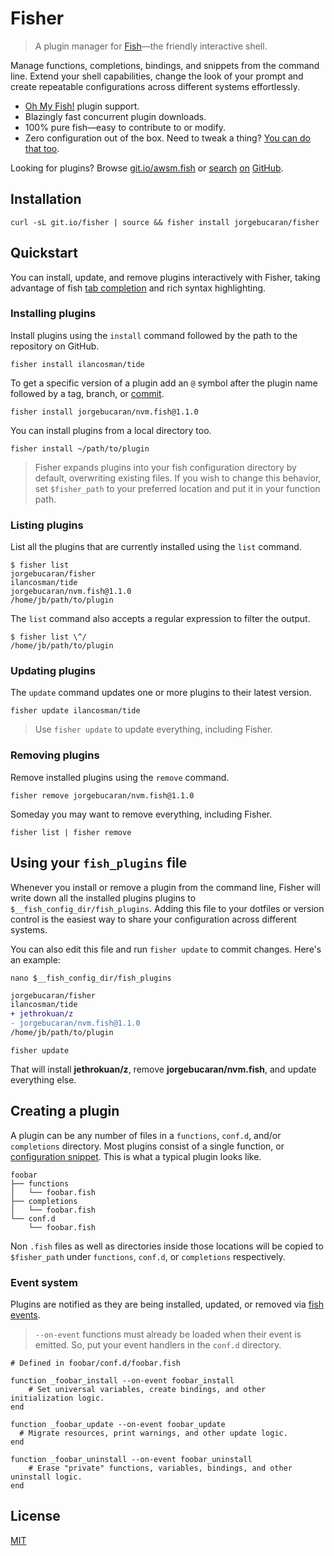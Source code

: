# Fisher

> A plugin manager for [Fish](https://fishshell.com)—the friendly interactive shell.

Manage functions, completions, bindings, and snippets from the command line. Extend your shell capabilities, change the look of your prompt and create repeatable configurations across different systems effortlessly.

- [Oh My Fish!](https://github.com/oh-my-fish/packages-main) plugin support.
- Blazingly fast concurrent plugin downloads.
- 100% pure fish—easy to contribute to or modify.
- Zero configuration out of the box. Need to tweak a thing? [You can do that too](#using-your-fish_plugins-file).

Looking for plugins? Browse [git.io/awsm.fish](https://git.io/awesome.fish) or [search](https://github.com/topics/fish-plugins) [on](https://github.com/topics/fish-package) [GitHub](https://github.com/topics/fish-plugin).

## Installation

```console
curl -sL git.io/fisher | source && fisher install jorgebucaran/fisher
```

## Quickstart

You can install, update, and remove plugins interactively with Fisher, taking advantage of fish [tab completion](https://fishshell.com/docs/current/index.html#completion) and rich syntax highlighting.

### Installing plugins

Install plugins using the `install` command followed by the path to the repository on GitHub.

```console
fisher install ilancosman/tide
```

To get a specific version of a plugin add an `@` symbol after the plugin name followed by a tag, branch, or [commit](https://git-scm.com/docs/gitglossary#Documentation/gitglossary.txt-aiddefcommit-ishacommit-ishalsocommittish).

```console
fisher install jorgebucaran/nvm.fish@1.1.0
```

You can install plugins from a local directory too.

```console
fisher install ~/path/to/plugin
```

> Fisher expands plugins into your fish configuration directory by default, overwriting existing files. If you wish to change this behavior, set `$fisher_path` to your preferred location and put it in your function path.

### Listing plugins

List all the plugins that are currently installed using the `list` command.

```console
$ fisher list
jorgebucaran/fisher
ilancosman/tide
jorgebucaran/nvm.fish@1.1.0
/home/jb/path/to/plugin
```

The `list` command also accepts a regular expression to filter the output.

```console
$ fisher list \^/
/home/jb/path/to/plugin
```

### Updating plugins

The `update` command updates one or more plugins to their latest version.

```console
fisher update ilancosman/tide
```

> Use `fisher update` to update everything, including Fisher.

### Removing plugins

Remove installed plugins using the `remove` command.

```console
fisher remove jorgebucaran/nvm.fish@1.1.0
```

Someday you may want to remove everything, including Fisher.

```console
fisher list | fisher remove
```

## Using your `fish_plugins` file

Whenever you install or remove a plugin from the command line, Fisher will write down all the installed plugins plugins to `$__fish_config_dir/fish_plugins`. Adding this file to your dotfiles or version control is the easiest way to share your configuration across different systems.

You can also edit this file and run `fisher update` to commit changes. Here's an example:

```console
nano $__fish_config_dir/fish_plugins
```

```diff
jorgebucaran/fisher
ilancosman/tide
+ jethrokuan/z
- jorgebucaran/nvm.fish@1.1.0
/home/jb/path/to/plugin
```

```console
fisher update
```

That will install **jethrokuan/z**, remove **jorgebucaran/nvm.fish**, and update everything else.

## Creating a plugin

A plugin can be any number of files in a `functions`, `conf.d`, and/or `completions` directory. Most plugins consist of a single function, or [configuration snippet](https://fishshell.com/docs/current/#initialization-files). This is what a typical plugin looks like.

```
foobar
├── functions
│   └── foobar.fish
├── completions
│   └── foobar.fish
└── conf.d
    └── foobar.fish
```

Non `.fish` files as well as directories inside those locations will be copied to `$fisher_path` under `functions`, `conf.d`, or `completions` respectively.

### Event system

Plugins are notified as they are being installed, updated, or removed via [fish events](https://fishshell.com/docs/current/cmds/emit.html).

> `--on-event` functions must already be loaded when their event is emitted. So, put your event handlers in the `conf.d` directory.

```fish
# Defined in foobar/conf.d/foobar.fish

function _foobar_install --on-event foobar_install
    # Set universal variables, create bindings, and other initialization logic.
end

function _foobar_update --on-event foobar_update
  # Migrate resources, print warnings, and other update logic.
end

function _foobar_uninstall --on-event foobar_uninstall
    # Erase "private" functions, variables, bindings, and other uninstall logic.
end
```

## License

[MIT](LICENSE.md)